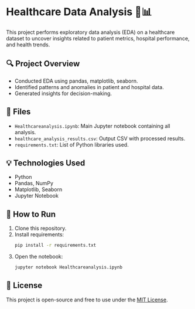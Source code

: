 # Healthcare Data Analysis 🏥📊

This project performs exploratory data analysis (EDA) on a healthcare dataset to uncover insights related to patient metrics, hospital performance, and health trends.

## 🔍 Project Overview
- Conducted EDA using pandas, matplotlib, seaborn.
- Identified patterns and anomalies in patient and hospital data.
- Generated insights for decision-making.

## 📁 Files
- `Healthcareanalysis.ipynb`: Main Jupyter notebook containing all analysis.
- `healthcare_analysis_results.csv`: Output CSV with processed results.
- `requirements.txt`: List of Python libraries used.

## 💡 Technologies Used
- Python
- Pandas, NumPy
- Matplotlib, Seaborn
- Jupyter Notebook

## 📌 How to Run
1. Clone this repository.
2. Install requirements:  
   ```bash
   pip install -r requirements.txt
   ```
3. Open the notebook:  
   ```bash
   jupyter notebook Healthcareanalysis.ipynb
   ```

## 📜 License
This project is open-source and free to use under the [MIT License](LICENSE).
